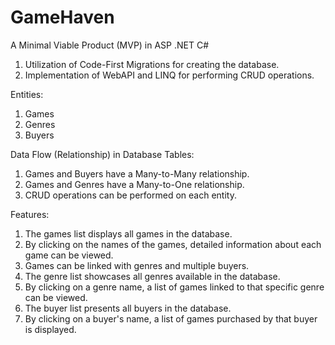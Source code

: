 # GameHaven
A Minimal Viable Product (MVP) in ASP .NET C#

1. Utilization of Code-First Migrations for creating the database.
2. Implementation of WebAPI and LINQ for performing CRUD operations.

Entities:
1. Games
2. Genres
3. Buyers

Data Flow (Relationship) in Database Tables:
1. Games and Buyers have a Many-to-Many relationship.
2. Games and Genres have a Many-to-One relationship.
3. CRUD operations can be performed on each entity.

Features:
1. The games list displays all games in the database.
2. By clicking on the names of the games, detailed information about each game can be viewed.
3. Games can be linked with genres and multiple buyers.
4. The genre list showcases all genres available in the database.
5. By clicking on a genre name, a list of games linked to that specific genre can be viewed.
6. The buyer list presents all buyers in the database.
7. By clicking on a buyer's name, a list of games purchased by that buyer is displayed.
